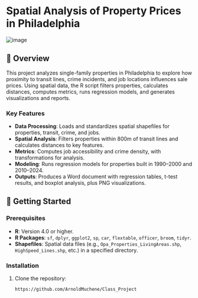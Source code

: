 # Spatial Analysis of Property Prices in Philadelphia

![image](https://github.com/user-attachments/assets/d63fcb8c-484a-4634-a61f-c80f8e9069ec)


## 📖 Overview

This project analyzes single-family properties in Philadelphia to explore how proximity to transit lines, crime incidents, and job locations influences sale prices. Using spatial data, the R script filters properties, calculates distances, computes metrics, runs regression models, and generates visualizations and reports.

### Key Features
- **Data Processing**: Loads and standardizes spatial shapefiles for properties, transit, crime, and jobs.
- **Spatial Analysis**: Filters properties within 800m of transit lines and calculates distances to key features.
- **Metrics**: Computes job accessibility and crime density, with transformations for analysis.
- **Modeling**: Runs regression models for properties built in 1990–2000 and 2010–2024.
- **Outputs**: Produces a Word document with regression tables, t-test results, and boxplot analysis, plus PNG visualizations.

## 🚀 Getting Started

### Prerequisites
- **R**: Version 4.0 or higher.
- **R Packages**: `sf`, `dplyr`, `ggplot2`, `sp`, `car`, `flextable`, `officer`, `broom`, `tidyr`.
- **Shapefiles**: Spatial data files (e.g., `Opa_Properties_LivingAreas.shp`, `HighSpeed_Lines.shp`, etc.) in a specified directory.

### Installation
1. Clone the repository:
   ```bash
   https://github.com/ArnoldMuchene/Class_Project   
